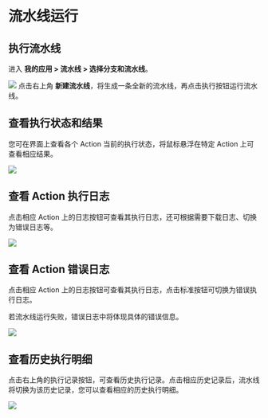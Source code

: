 # 流水线运行

## 执行流水线
进入 **我的应用 > 流水线 > 选择分支和流水线**。

![](http://terminus-paas.oss-cn-hangzhou.aliyuncs.com/paas-doc/2022/02/24/1f297ff6-181e-4a2c-8e4c-326172a71527.png)
点击右上角 **新建流水线**，将生成一条全新的流水线，再点击执行按钮运行流水线。

## 查看执行状态和结果
您可在界面上查看各个 Action 当前的执行状态，将鼠标悬浮在特定 Action 上可查看相应结果。

![](http://terminus-paas.oss-cn-hangzhou.aliyuncs.com/paas-doc/2022/02/24/cddfb793-5a04-4f03-a434-365f3e26b557.png)

## 查看 Action 执行日志
点击相应 Action 上的日志按钮可查看其执行日志，还可根据需要下载日志、切换为错误日志等。

![](http://terminus-paas.oss-cn-hangzhou.aliyuncs.com/paas-doc/2022/02/24/4d8d24c1-6885-4a94-9594-b0036ca8ac9f.png)


## 查看 Action 错误日志
点击相应 Action 上的日志按钮可查看其执行日志，点击标准按钮可切换为错误执行日志。

若流水线运行失败，错误日志中将体现具体的错误信息。

![](https://terminus-paas.oss-cn-hangzhou.aliyuncs.com/paas-doc/2021/08/23/d8225b03-8f46-4a60-b53b-7078d7ef5de7.png)

## 查看历史执行明细
点击右上角的执行记录按钮，可查看历史执行记录。点击相应历史记录后，流水线将切换为该历史记录，您可以查看相应的历史执行明细。

![](http://terminus-paas.oss-cn-hangzhou.aliyuncs.com/paas-doc/2022/02/24/45480d12-732b-4243-8bdd-4b29cbf8179f.png)

